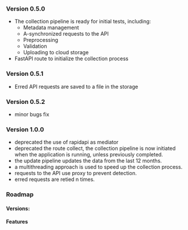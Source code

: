### Version 0.5.0
- The collection pipeline is ready for initial tests, including:
  - Metadata management
  - A-synchronized requests to the API
  - Preprocessing
  - Validation
  - Uploading to cloud storage
- FastAPI route to initialize the collection process

### Version 0.5.1
- Erred API requests are saved to a file in the storage

### Version 0.5.2
- minor bugs fix

### Version 1.0.0
- deprecated the use of rapidapi as mediator
- deprecated the route collect, the collection pipeline is now initiated when the application is running, unless previously completed.
- the update pipeline updates the data from the last 12 months.
- a multithreading approach is used to speed up the collection process.
- requests to the API use proxy to prevent detection.
- erred requests are retied n times.

### Roadmap
#### Versions:

#### Features

